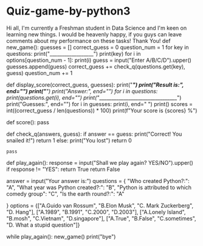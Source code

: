 # Quiz-game-by-python3
Hi all, I'm currently a Freshman student in Data Science and I'm keen on learning new things. I would be heavenly happy, if you guys can leave comments about my performance on these tasks! Thank You!
def new_game():
    guesses = []
    correct_guess = 0
    question_num = 1
    for key in questions:
        print("__________________")
        print(key)
        for i in options[question_num - 1]:
            print(i)
        guess = input("Enter A/B/C/D").upper()
        guesses.append(guess)
        correct_guess += check_q(questions.get(key), guess)
        question_num += 1


def display_score(correct_guess, guesses):
    print("_________________")
    print("Result is:", end="")
    print("__________________")
    print("Answer:", end="")
    for i in questions:
        print(questions.get(i), end="")
    print("_________________________________")
    print("Guesses:", end="")
    for i in guesses:
        print(i, end=" ")
    print()
    scores = int((correct_guess / len(questions)) * 100)
    print(f"Your score is {scores} %")


def score():
    pass


def check_q(answers, guess):
    if answer == guess:
        print("Correct! You snailed it!")
        return 1
    else:
        print("You lost")
        return 0

    pass


def play_again():
    response = input("Shall we play again? YES/NO").upper()
    if response != "YES":
        return True
    return False


answer = input("Your answer is:")
questions = {
    "Who created Python?:": "A",
    "What year was Python created?:": "B",
    "Python is attributed to which comedy group": "C",
    "Is the earth round?:": "A"

}
options = {["A.Guido van Rossum", "B.Elon Musk",
            "C. Mark Zuckerberg", "D. Hang"],
           ["A.1989", "B.1991", "C.2000", "D.2003"],
           ["A.Lonely Island", "B.mosh", "C.Vietnam",
            "D.singapore"],
           ["A.True", "B.False", "C.sometimes",
           "D. What a stupid question"]}

while play_again():
    new_game()
print("bye")
